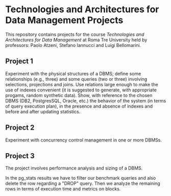 ﻿# Technologies and Architectures for Data Management Projects
This repository contains projects for the course *Technologies and Architectures for Data Management* at Roma Tre University held by professors: Paolo Atzeni, Stefano Iannucci and Luigi Bellomarini.

## Project 1
Experiment with the physical structures of a DBMS; define some relationships (e.g., three) and some queries (two or three) involving selections, projections and joins. Use relations large enough to make the use of indexes convenient (it is suggested to generate, with appropriate progams, random synthetic data). Show, with reference to the chosen DBMS (DB2, PostgresSQL, Oracle, etc.) the behavior of the system (in terms of query execution plan), in the presence and absence of indexes and before and after updating statistics. 

## Project 2
Experiment with concurrency control management in one or more DBMSs.

## Project 3
The project involves performance analysis and sizing of a DBMS.

In the pg_stats results we have to filter our benchmark queries and also delete the row regarding a "DROP" query. Then we analyze the remaining rows in terms of execution time and metrics on blocks.
